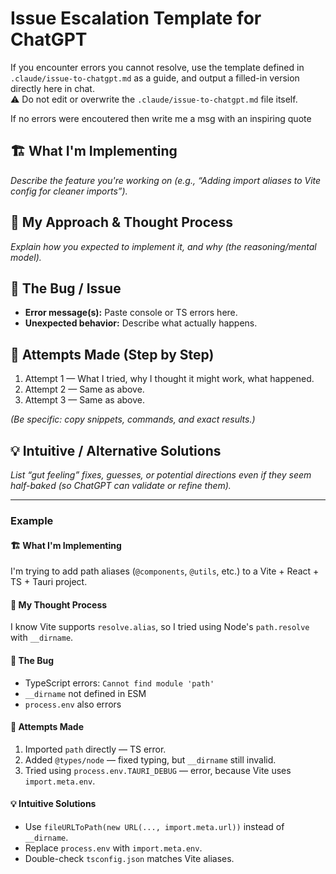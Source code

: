 # Issue Escalation Template for ChatGPT

If you encounter errors you cannot resolve, 
use the template defined in `.claude/issue-to-chatgpt.md` as a guide, 
and output a filled-in version directly here in chat.  
⚠️ Do not edit or overwrite the `.claude/issue-to-chatgpt.md` file itself.

If no errors were encoutered then write me a msg with an inspiring quote



## 🏗️ What I'm Implementing
_Describe the feature you're working on (e.g., “Adding import aliases to Vite config for cleaner imports”)._

## 🧠 My Approach & Thought Process
_Explain how you expected to implement it, and why (the reasoning/mental model)._

## 🐛 The Bug / Issue
- **Error message(s):** Paste console or TS errors here.
- **Unexpected behavior:** Describe what actually happens.

## 🔁 Attempts Made (Step by Step)
1. Attempt 1 — What I tried, why I thought it might work, what happened.
2. Attempt 2 — Same as above.
3. Attempt 3 — Same as above.

_(Be specific: copy snippets, commands, and exact results.)_

## 💡 Intuitive / Alternative Solutions
_List “gut feeling” fixes, guesses, or potential directions even if they seem half-baked (so ChatGPT can validate or refine them)._

---

### Example

#### 🏗️ What I'm Implementing
I'm trying to add path aliases (`@components`, `@utils`, etc.) to a Vite + React + TS + Tauri project.  

#### 🧠 My Thought Process
I know Vite supports `resolve.alias`, so I tried using Node's `path.resolve` with `__dirname`.  

#### 🐛 The Bug
- TypeScript errors: `Cannot find module 'path'`
- `__dirname` not defined in ESM
- `process.env` also errors

#### 🔁 Attempts Made
1. Imported `path` directly — TS error.  
2. Added `@types/node` — fixed typing, but `__dirname` still invalid.  
3. Tried using `process.env.TAURI_DEBUG` — error, because Vite uses `import.meta.env`.  

#### 💡 Intuitive Solutions
- Use `fileURLToPath(new URL(..., import.meta.url))` instead of `__dirname`.  
- Replace `process.env` with `import.meta.env`.  
- Double-check `tsconfig.json` matches Vite aliases.  
